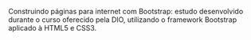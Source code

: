 Construindo páginas para internet com Bootstrap:
estudo desenvolvido durante o curso oferecido pela DIO, utilizando o framework Bootstrap aplicado à HTML5 e CSS3.
